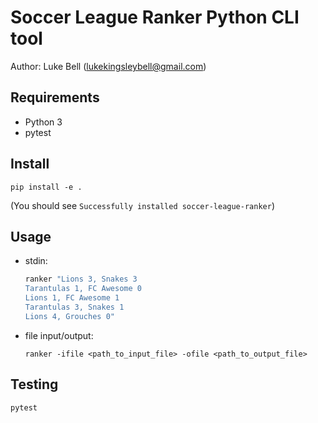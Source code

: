 # Soccer League Ranker Python CLI tool

Author: Luke Bell (lukekingsleybell@gmail.com) 

## Requirements

- Python 3
- pytest

## Install

`pip install -e .`

(You should see `Successfully installed soccer-league-ranker`)

## Usage

- stdin:
 
   ```bash
   ranker "Lions 3, Snakes 3
   Tarantulas 1, FC Awesome 0
   Lions 1, FC Awesome 1
   Tarantulas 3, Snakes 1
   Lions 4, Grouches 0"
   ```
   
- file input/output:
  
  ```
  ranker -ifile <path_to_input_file> -ofile <path_to_output_file>
  ```
  
## Testing

```bash
pytest
```
